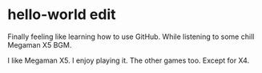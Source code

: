 # hello-world edit
Finally feeling like learning how to use GitHub. While listening to some chill Megaman X5 BGM.

I like Megaman X5. I enjoy playing it. The other games too. Except for X4.

